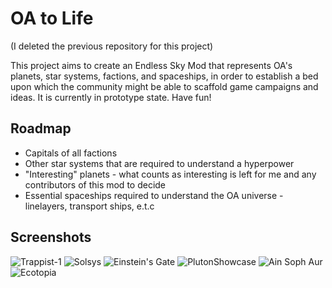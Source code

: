 
# OA to Life
(I deleted the previous repository for this project)

This project aims to create an Endless Sky Mod that represents OA's planets, star systems, factions, and spaceships, in order to establish a bed upon which the community might be able to scaffold game campaigns and ideas. It is currently in prototype state. Have fun!

## Roadmap
- Capitals of all factions
- Other star systems that are required to understand a hyperpower
- "Interesting" planets - what counts as interesting is left for me and any contributors of this mod to decide
- Essential spaceships required to understand the OA universe - linelayers, transport ships, e.t.c

## Screenshots
![Trappist-1](https://github.com/user-attachments/assets/c32b14a9-b907-4006-ad5d-32564eba9d35)
![Solsys](https://github.com/user-attachments/assets/f754d979-6b6a-4427-bf64-b38ada39c733)
![Einstein's Gate](https://github.com/user-attachments/assets/d39a0817-44de-4f29-ac3f-9555c2331659)
![PlutonShowcase](https://github.com/user-attachments/assets/4f44a91a-78e5-408b-9305-98140e1c27f3)
![Ain Soph Aur](https://github.com/user-attachments/assets/d521db22-38a2-4779-8043-9fb574608f7a)
![Ecotopia](https://github.com/user-attachments/assets/92523f77-5e36-4448-b5e3-8fcbddb37a46)
